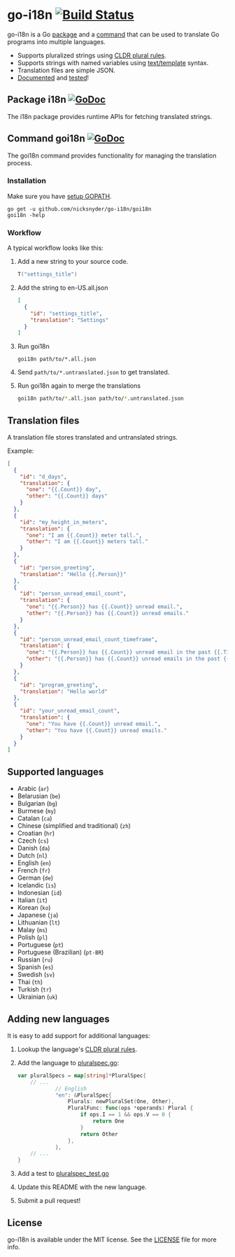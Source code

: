 go-i18n [![Build Status](https://secure.travis-ci.org/nicksnyder/go-i18n.png?branch=master)](http://travis-ci.org/nicksnyder/go-i18n)
=======

go-i18n is a Go [package](#i18n-package) and a [command](#goi18n-command) that can be used to translate Go programs into multiple languages.
* Supports pluralized strings using [CLDR plural rules](http://cldr.unicode.org/index/cldr-spec/plural-rules).
* Supports strings with named variables using [text/template](http://golang.org/pkg/text/template/) syntax.
* Translation files are simple JSON.
* [Documented](http://godoc.org/github.com/nicksnyder/go-i18n) and [tested](https://travis-ci.org/nicksnyder/go-i18n)!

Package i18n [![GoDoc](http://godoc.org/github.com/nicksnyder/go-i18n?status.png)](http://godoc.org/github.com/nicksnyder/go-i18n/i18n)
------------

The i18n package provides runtime APIs for fetching translated strings.

Command goi18n [![GoDoc](http://godoc.org/github.com/nicksnyder/go-i18n?status.png)](http://godoc.org/github.com/nicksnyder/go-i18n/goi18n)
--------------

The goi18n command provides functionality for managing the translation process.

### Installation

Make sure you have [setup GOPATH](http://golang.org/doc/code.html#GOPATH).

    go get -u github.com/nicksnyder/go-i18n/goi18n
    goi18n -help

### Workflow

A typical workflow looks like this:

1. Add a new string to your source code.

    ```go
    T("settings_title")
    ```

2. Add the string to en-US.all.json

    ```json
    [
      {
        "id": "settings_title",
        "translation": "Settings"
      }
    ]
    ```

3. Run goi18n

    ```
    goi18n path/to/*.all.json
    ```

4. Send `path/to/*.untranslated.json` to get translated.
5. Run goi18n again to merge the translations

    ```sh
    goi18n path/to/*.all.json path/to/*.untranslated.json
    ```

Translation files
-----------------

A translation file stores translated and untranslated strings.

Example:

```json
[
  {
    "id": "d_days",
    "translation": {
      "one": "{{.Count}} day",
      "other": "{{.Count}} days"
    }
  },
  {
    "id": "my_height_in_meters",
    "translation": {
      "one": "I am {{.Count}} meter tall.",
      "other": "I am {{.Count}} meters tall."
    }
  },
  {
    "id": "person_greeting",
    "translation": "Hello {{.Person}}"
  },
  {
    "id": "person_unread_email_count",
    "translation": {
      "one": "{{.Person}} has {{.Count}} unread email.",
      "other": "{{.Person}} has {{.Count}} unread emails."
    }
  },
  {
    "id": "person_unread_email_count_timeframe",
    "translation": {
      "one": "{{.Person}} has {{.Count}} unread email in the past {{.Timeframe}}.",
      "other": "{{.Person}} has {{.Count}} unread emails in the past {{.Timeframe}}."
    }
  },
  {
    "id": "program_greeting",
    "translation": "Hello world"
  },
  {
    "id": "your_unread_email_count",
    "translation": {
      "one": "You have {{.Count}} unread email.",
      "other": "You have {{.Count}} unread emails."
    }
  }
]
```

Supported languages
-------------------

* Arabic (`ar`)
* Belarusian (`be`)
* Bulgarian (`bg`)
* Burmese (`my`)
* Catalan (`ca`)
* Chinese (simplified and traditional) (`zh`)
* Croatian (`hr`)
* Czech (`cs`)
* Danish (`da`)
* Dutch (`nl`)
* English (`en`)
* French (`fr`)
* German (`de`)
* Icelandic (`is`)
* Indonesian (`id`)
* Italian (`it`)
* Korean (`ko`)
* Japanese (`ja`)
* Lithuanian (`lt`)
* Malay (`ms`)
* Polish (`pl`)
* Portuguese (`pt`)
* Portuguese (Brazilian) (`pt-BR`)
* Russian (`ru`)
* Spanish (`es`)
* Swedish (`sv`)
* Thai (`th`)
* Turkish (`tr`)
* Ukrainian (`uk`)

Adding new languages
--------------------

It is easy to add support for additional languages:

1. Lookup the language's [CLDR plural rules](http://www.unicode.org/cldr/charts/latest/supplemental/language_plural_rules.html).
2. Add the language to [pluralspec.go](i18n/language/pluralspec.go):

    ```go
    var pluralSpecs = map[string]*PluralSpec{
        // ...
				// English
				"en": &PluralSpec{
					Plurals: newPluralSet(One, Other),
					PluralFunc: func(ops *operands) Plural {
						if ops.I == 1 && ops.V == 0 {
							return One
						}
						return Other
					},
				},
        // ...
    }
    ```

3. Add a test to [pluralspec_test.go](i18n/language/pluralspec_test.go)
4. Update this README with the new language.
5. Submit a pull request!

License
-------
go-i18n is available under the MIT license. See the [LICENSE](LICENSE) file for more info.
